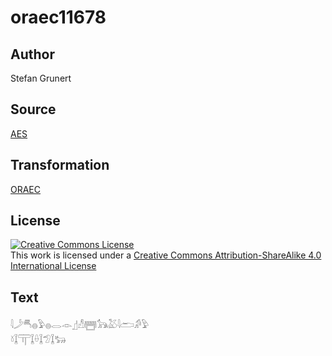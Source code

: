 # oraec11678

## Author

Stefan Grunert

## Source

[AES](https://github.com/simondschweitzer/aes)

## Transformation

[ORAEC](https://oraec.github.io/)

## License

<a rel="license" href="http://creativecommons.org/licenses/by-sa/4.0/"><img alt="Creative Commons License" style="border-width:0" src="https://i.creativecommons.org/l/by-sa/4.0/88x31.png" /></a><br />This work is licensed under a <a rel="license" href="http://creativecommons.org/licenses/by-sa/4.0/">Creative Commons Attribution-ShareAlike 4.0 International License</a>

## Text

𓇋𓌳𓄪𓐍𓅱𓐍𓂋𓁹𓊨𓀭𓉪𓃥𓅷𓇋𓂧𓀔𓅱<br>
𓍱𓆼𓋳𓆼𓏐𓆼𓅿𓆼𓃒<br>
